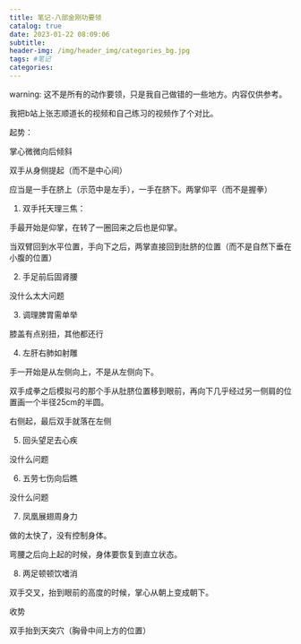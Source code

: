 ```yaml
---
title: 笔记-八部金刚功要领
catalog: true
date: 2023-01-22 08:09:06
subtitle:
header-img: /img/header_img/categories_bg.jpg
tags: #笔记
categories:
---
```


warning: 这不是所有的动作要领，只是我自己做错的一些地方。内容仅供参考。

我把b站上张志顺道长的视频和自己练习的视频作了个对比。

起势：

掌心微微向后倾斜

双手从身侧提起（而不是中心间）

应当是一手在脐上（示范中是左手），一手在脐下。两掌仰平（而不是握拳）

1. 双手托天理三焦：

手最开始是仰掌，在转了一圈回来之后也是仰掌。

当双臂回到水平位置，手向下之后，两掌直接回到肚脐的位置（而不是自然下垂在小腹的位置）

2. 手足前后固肾腰

没什么太大问题

3. 调理脾胃需单举

膝盖有点别扭，其他都还行

4. 左肝右肺如射雕

手一开始是从左侧向上，不是从左侧向下。

双手成拳之后模拟弓的那个手从肚脐位置移到眼前，再向下几乎经过另一侧肩的位置画一个半径25cm的半圆。

右侧起，最后双手就落在左侧

5. 回头望足去心疾

没什么问题

6. 五劳七伤向后瞧

没什么问题

7. 凤凰展翅周身力

做的太快了，没有控制身体。

弯腰之后向上起的时候，身体要恢复到直立状态。

8. 两足顿顿饮嗜消

双手交叉，抬到眼前的高度的时候，掌心从朝上变成朝下。

收势

双手抬到天突穴（胸骨中间上方的位置）




